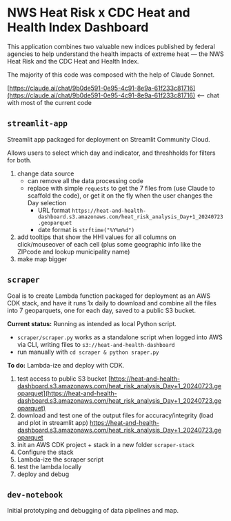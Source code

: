 # NWS Heat Risk x CDC Heat and Health Index Dashboard

This application combines two valuable new indices published by federal agencies to help understand the health impacts of extreme heat — the NWS Heat Risk and the CDC Heat and Health Index.

The majority of this code was composed with the help of Claude Sonnet.

[https://claude.ai/chat/9b0de591-0e95-4c91-8e9a-61f233c81716](https://claude.ai/chat/9b0de591-0e95-4c91-8e9a-61f233c81716) <-- chat with most of the current code


## `streamlit-app`

Streamlit app packaged for deployment on Streamlit Community Cloud.

Allows users to select which day and indicator, and threshholds for filters for both.

1. change data source
    - can remove all the data processing code
    - replace with simple `requests` to get the 7 files from (use Claude to scaffold the code), or get it on the fly when the user changes the Day selection
        - URL format `https://heat-and-health-dashboard.s3.amazonaws.com/heat_risk_analysis_Day+1_20240723.geoparquet`
        - date format is `strftime("%Y%m%d")`
2. add tooltips that show the HHI values for all columns on click/mouseover of each cell (plus some geographic info like the ZIPcode and lookup municipality name)
3. make map bigger


## `scraper`

Goal is to create Lambda function packaged for deployment as an AWS CDK stack, and have it runs 1x daily to download and combine all the files into 7 geoparquets, one for each day, saved to a public S3 bucket.

**Current status:** Running as intended as local Python script.
- `scraper/scraper.py` works as a standalone script when logged into AWS via CLI, writing files to `s3://heat-and-health-dashboard`
- run manually with `cd scraper & python sraper.py`

**To do:** Lambda-ize and deploy with CDK.
1. test access to public S3 bucket [https://heat-and-health-dashboard.s3.amazonaws.com/heat_risk_analysis_Day+1_20240723.geoparquet](https://heat-and-health-dashboard.s3.amazonaws.com/heat_risk_analysis_Day+1_20240723.geoparquet)
2. download and test one of the output files for accuracy/integrity (load and plot in streamlit app) https://heat-and-health-dashboard.s3.amazonaws.com/heat_risk_analysis_Day+1_20240723.geoparquet
1. init an AWS CDK project + stack in a new folder `scraper-stack`
2. Configure the stack
3. Lambda-ize the scraper script
4. test the lambda locally
5. deploy and debug

## `dev-notebook`

Initial prototyping and debugging of data pipelines and map.
